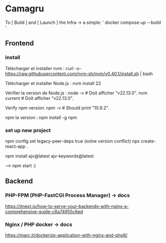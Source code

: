 # Camagru
To [ Build ] and [ Launch ] the Infra ->
a simple: 
' docker compose up --build '

## Frontend 

### install
Télécharger et installer nvm :
curl -o- https://raw.githubusercontent.com/nvm-sh/nvm/v0.40.1/install.sh | bash

Télécharger et installer Node.js :
nvm install 22

Vérifier la version de Node.js :
node -v 		# Doit afficher "v22.13.0".
nvm current 		# Doit afficher "v22.13.0".

Verify npm version:
npm -v 			# Should print "10.9.2".

npm la version :
npm install -g npm

### set up new project 
npm config set legacy-peer-deps true   (solve version conflict)
npx create-react-app .

npm install ajv@latest ajv-keywords@latest

--> npm start  :)


## Backend

### PHP-FPM (PHP-FastCGI Process Manager) -> docs
https://itnext.io/how-to-serve-your-backends-with-nginx-a-comprehensive-guide-c8a74955c6ed

### Nginx / PHP docker -> docs
https://marc.it/dockerize-application-with-nginx-and-php8/


